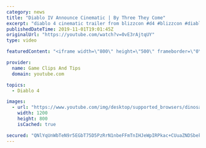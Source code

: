 ```yaml
---
category: news
title: "Diablo IV Announce Cinematic | By Three They Come"
excerpt: "diablo 4 cinematic trailer from blizzcon #d4 #blizzcon #diablo."
publishedDateTime: 2019-11-01T19:01:45Z
originalUrl: "https://youtube.com/watch?v=0vE3rAjtqUY"
type: video

featuredContent: "<iframe width=\"800\" height=\"500\" frameborder=\"0\" src=\"https://www.youtube.com/embed/0vE3rAjtqUY\" allow=\"accelerometer; autoplay; encrypted-media; gyroscope; picture-in-picture\" allowfullscreen></iframe>"

provider:
  name: Game Clips And Tips
  domain: youtube.com

topics:
  - Diablo 4

images:
  - url: "https://www.youtube.com/img/desktop/supported_browsers/dinosaur.png"
    width: 1200
    height: 800
    isCached: true

secured: "QNlYqUnWbTeN9r5EGbT75D5PzRrN1nbeFFmTnIHJeWpIRPkac+CUuaZNDSbekbxXUYfGbryzd7cnmOR8zN49z7whYHWXPbviBDasdK8jyy9c8L3RYuh9AA5tDKfpFT+AXzYsq3LT5j0i4bUxhBHvQ0wTE6jM6BjzBqod8cwwn7lfAcYIecQnBuu0x/MTNMrV0YNygzpWFnFs0ihhcsHp0sZv0oXuTW+/EBaeJKRBpyw4q9qM5iU4x8mO4nkKsqc9MtL3PLPHSLFMm7qSf2FcPxAeoRRH1wfzrJZgY8Cn1HPPyeBxxZ76KjuLWvu/vHPPKe/v9jqezC0cQqjydnMUv39kYybJfWmdcZAuyLwFA6UKa3ZFpHaZ6RSBU7MJglFXg5ZOsRSY4wUDjJBDtVX8NA==;2byVnwh8t8EHb9FGpsfgLA=="
---
```


